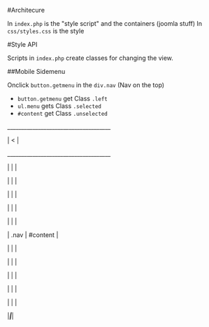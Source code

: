#Architecure

In `index.php` is the "style script" and the containers (joomla stuff)
In `css/styles.css` is the style


#Style API

Scripts in `index.php` create classes for changing the view.

##Mobile Sidemenu

Onclick `button.getmenu` in the `div.nav` (Nav on the top) 
 * `button.getmenu` get Class `.left`
 * `ul.menu` gets Class `.selected`
 * `#content` get Class `.unselected`

\_____________________________________

 | < |                                

\_____________________________________

|                 |                 |

|                 |                 |

|                 |                 |

|                 |                 |

|                 |                 |

|      .nav       |    #content     |

|                 |                 |

|                 |                 |

|                 |                 |

|                 |                 |

|                 |                 |

|_________________|_________________|